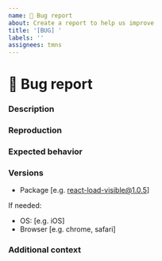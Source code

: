 ```yaml
---
name: 🐞 Bug report
about: Create a report to help us improve
title: '[BUG] '
labels: ''
assignees: tmns
---
```


# 🐞 Bug report

### Description

<!-- A clear and concise description of what the bug is -->

### Reproduction

<!-- Steps to reproduce or, preferably, a demo on StackBlitz or similar service -->

### Expected behavior

<!-- A clear and concise description of what you expected to happen -->

### Versions

- Package [e.g. react-load-visible@1.0.5]

If needed:

- OS: [e.g. iOS]
- Browser [e.g. chrome, safari]

### Additional context

<!-- Add any other context about the problem here -->
